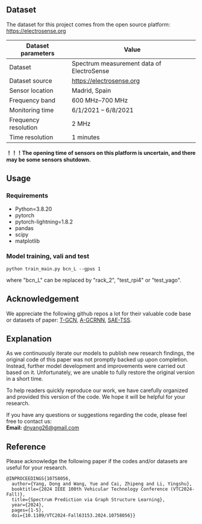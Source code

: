 ## Dataset
The dataset for this project comes from the open source platform: https://electrosense.org

| Dataset parameters            | Value                                    |
|-------------------------------|------------------------------------------|
| Dataset                       | Spectrum measurement data of ElectroSense |
| Dataset source                | https://electrosense.org                 |
| Sensor location               | Madrid, Spain                            |
| Frequency band                | 600 MHz–700 MHz                          |
| Monitoring time               | 6/1/2021 – 6/8/2021                      |
| Frequency resolution          | 2 MHz                                    |
| Time resolution               | 1 minutes                                |

**！！！The opening time of sensors on this platform is uncertain, and there may be some sensors shutdown.**

## Usage

### Requirements
- Python=3.8.20
- pytorch
- pytorch-lightning=1.8.2
- pandas
- scipy
- matplotlib

### Model training, vali and test
```
python train_main.py bcn_L --gpus 1
```
where "bcn_L" can be replaced by "rack_2", "test_rpi4" or "test_yago".


## Acknowledgement

We appreciate the following github repos a lot for their valuable code base or datasets of paper:
[T-GCN](https://github.com/lehaifeng/T-GCN/tree/master/T-GCN/T-GCN-PyTorch), [A-GCRNN](https://github.com/TLTLHILL/A-GCRNN-for-spectrum-prediction), [SAE-TSS](https://ieeexplore.ieee.org/abstract/document/10064355).


## Explanation

As we continuously iterate our models to publish new research findings, the original code of this paper was not promptly backed up upon completion. Instead, further model development and improvements were carried out based on it. Unfortunately, we are unable to fully restore the original version in a short time.  

To help readers quickly reproduce our work, we have carefully organized and provided this version of the code. We hope it will be helpful for your research.  

If you have any questions or suggestions regarding the code, please feel free to contact us:  
**Email:** dnyang26@gmail.com

## Reference
Please acknowledge the following paper if the codes and/or datasets are useful for your research.

```
@INPROCEEDINGS{10758056,
  author={Yang, Dong and Wang, Yue and Cai, Zhipeng and Li, Yingshu},
  booktitle={2024 IEEE 100th Vehicular Technology Conference (VTC2024-Fall)}, 
  title={Spectrum Prediction via Graph Structure Learning}, 
  year={2024},
  pages={1-5},
  doi={10.1109/VTC2024-Fall63153.2024.10758056}}
  ```
